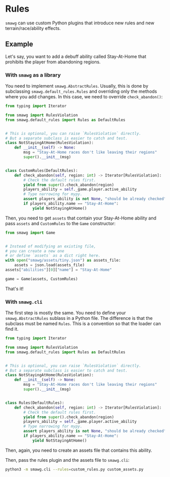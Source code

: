 # Rules

`smawg` can use custom Python plugins
that introduce new rules and new terrain/race/ability effects.

## Example

Let's say, you want to add a debuff ability called Stay-At-Home
that prohibits the player from abandoning regions.

### With `smawg` as a library

You need to implement `smawg.AbstractRules`.
Usually, this is done by subclassing `smawg.default_rules.Rules`
and overriding only the methods where you add changes.
In this case, we need to override `check_abandon()`:

```python
from typing import Iterator

from smawg import RulesViolation
from smawg.default_rules import Rules as DefaultRules


# This is optional, you can raise `RulesViolation` directly.
# But a separate subclass is easier to catch and test.
class NotStayingAtHome(RulesViolation):
    def __init__(self) -> None:
        msg = "Stay-At-Home races don't like leaving their regions"
        super().__init__(msg)


class CustomRules(DefaultRules):
    def check_abandon(self, region: int) -> Iterator[RulesViolation]:
        # Check the default rules first.
        yield from super().check_abandon(region)
        players_ability = self._game.player.active_ability
        # Type narrowing for mypy.
        assert players_ability is not None, "should be already checked"
        if players_ability.name == "Stay-At-Home":
            yield NotStayingAtHome()
```

Then, you need to get `assets` that contain your Stay-At-Home ability
and pass `assets` and `CustomRules` to the `Game` constructor:

```python
from smawg import Game


# Instead of modifying an existing file,
# you can create a new one
# or define `assets` as a dict right here.
with open("smawg/assets/tiny.json") as assets_file:
    assets = json.load(assets_file)
assets["abilities"][0]["name"] = "Stay-At-Home"

game = Game(assets, CustomRules)
```

That's it!

### With `smawg.cli`

The first step is mostly the same.
You need to define your `smawg.AbstractRules` sublass in a Python file.
The difference is that the subclass must be named `Rules`.
This is a convention so that the loader can find it.

```python
from typing import Iterator

from smawg import RulesViolation
from smawg.default_rules import Rules as DefaultRules


# This is optional, you can raise `RulesViolation` directly.
# But a separate subclass is easier to catch and test.
class NotStayingAtHome(RulesViolation):
    def __init__(self) -> None:
        msg = "Stay-At-Home races don't like leaving their regions"
        super().__init__(msg)


class Rules(DefaultRules):
    def check_abandon(self, region: int) -> Iterator[RulesViolation]:
        # Check the default rules first.
        yield from super().check_abandon(region)
        players_ability = self._game.player.active_ability
        # Type narrowing for mypy.
        assert players_ability is not None, "should be already checked"
        if players_ability.name == "Stay-At-Home":
            yield NotStayingAtHome()
```

Then, again, you need to create an assets file that contains this ability.

Then, pass the rules plugin and the assets file to `smawg.cli`:

```bash
python3 -m smawg.cli --rules=custom_rules.py custom_assets.py
```
